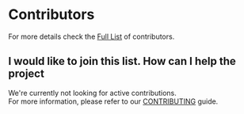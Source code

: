 # Contributors

For more details check the [Full List](https://github.com/The-FireHub-Project/Skeleton/graphs/contributors) of contributors.

## I would like to join this list. How can I help the project

We're currently not looking for active contributions.<br>
For more information, please refer to our [CONTRIBUTING](https://github.com/The-FireHub-Project/.github/blob/master/.github/CONTRIBUTING.md) guide.